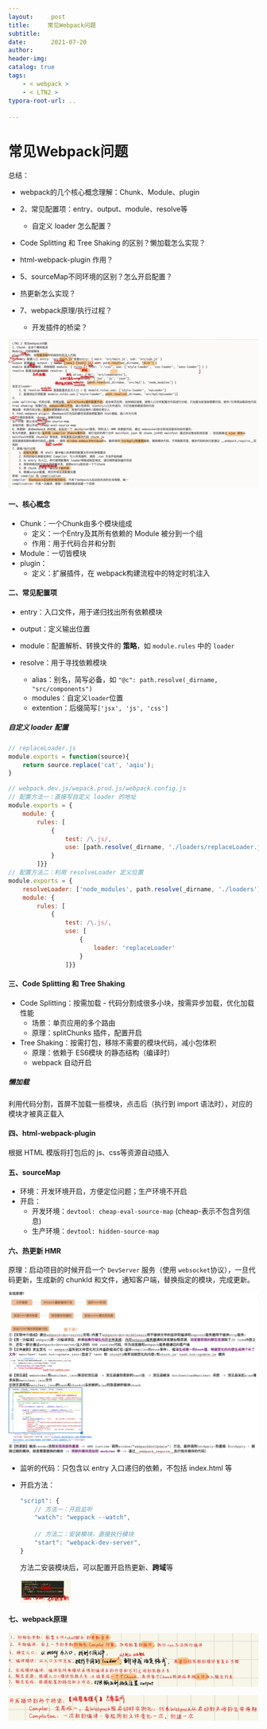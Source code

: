 ```yaml
---
layout:     post
title:     常见Webpack问题
subtitle:  
date:       2021-07-20
author:     
header-img: 
catalog: true
tags:
    - < webpack >
    - < LTN2 >
typora-root-url: ..

---
```


# 常见Webpack问题

总结：

- webpack的几个核心概念理解：Chunk、Module、plugin

- 2、常见配置项：entry、output、module、resolve等

    - 自定义 loader 怎么配置？

- Code Splitting 和 Tree Shaking 的区别？懒加载怎么实现？

- html-webpack-plugin 作用？

- 5、sourceMap不同环境的区别？怎么开启配置？

- 热更新怎么实现？

- 7、webpack原理/执行过程？

    - 开发插件的桥梁？


![image-20241203105221763](/../img/assets_2023/CNAME.png)



#### 一、核心概念

- Chunk：一个Chunk由多个模块组成
    - 定义：一个Entry及其所有依赖的 Module 被分到一个组
    - 作用：用于代码合并和分割
- Module：一切皆模块
- plugin：
    - 定义：扩展插件，在 webpack构建流程中的特定时机注入



#### 二、常见配置项

- entry：入口文件，用于递归找出所有依赖模块
- output：定义输出位置
- module：配置解析、转换文件的 **策略**，如 `module.rules` 中的 `loader` 

- resolve：用于寻找依赖模块
    - alias：别名，简写必备，如 `"@c": path.resolve(_dirname, "src/components")`
    - modules：自定义`loader`位置
    - extention：后缀简写`['jsx', 'js', 'css']`

##### 自定义 loader 配置

```js
// replaceLoader.js
module.exports = function(source){
    return source.replace('cat', 'aqiu');
}
```

```js
// webpack.dev.js/wepack.prod.js/webpack.config.js
// 配置方法一：直接写自定义 loader 的地址
module.exports = {
    module: {
        rules: [
            {
                test: /\.js/,
                use: [path.resolve(_dirname, './loaders/replaceLoader.js')]
            }
        ]}}
// 配置方法二：利用 resolveLoader 定义位置
module.exports = {
    resolveLoader: ['node_modules', path.resolve(_dirname, './loaders')], // 引入loader时，逐一在文件夹中查找
    module: {
        rules: [
            {
                test: /\.js/,
                use: [
                    {
                        loader: 'replaceLoader'
                    }
                ]}}
```



#### 三、Code Splitting 和 Tree Shaking

- Code Splitting：按需加载 - 代码分割成很多小块，按需异步加载，优化加载性能
    - 场景：单页应用的多个路由
    - 原理：splitChunks 插件，配置开启
- Tree Shaking：按需打包，移除不需要的模块代码，减小包体积
    - 原理：依赖于 ES6模块 的静态结构（编译时）
    - webpack 自动开启

##### 懒加载

利用代码分割，首屏不加载一些模块，点击后（执行到 import 语法时），对应的模块才被真正载入



#### 四、html-webpack-plugin

根据 HTML 模版将打包后的 js、css等资源自动插入



#### 五、sourceMap

- 环境：开发环境开启，方便定位问题；生产环境不开启
- 开启：
    - 开发环境：`devtool: cheap-eval-source-map` (cheap-表示不包含列信息)
    - 生产环境：`devtool: hidden-source-map`

#### 六、热更新 HMR

原理：启动项目的时候开启一个 `DevServer` 服务（使用 `websocket`协议），一旦代码更新，生成新的 chunkId 和文件，通知客户端，替换指定的模块，完成更新。

<img src="/../img/assets_2023/image-20241114154429647.png" alt="image-20241114154429647" style="zoom:67%;" />

- 监听的代码：只包含以 entry 入口递归的依赖，不包括 index.html 等

- 开启方法：

    ```js
    "script": {
        // 方法一：开启监听
        "watch": "weppack --watch",
    
        // 方法二：安装模块，直接执行模块
        "start": "webpack-dev-server",
    }
    ```
    
    方法二安装模块后，可以配置开启热更新、**跨域**等
    
    <img src="/../img/assets_2023/image-20241114123328539.png" alt="image-20241114123328539" style="zoom:10%;" />

#### 七、webpack原理

![image-20241114123458290](/../img/assets_2023/image-20241114123458290.png)

![image-20241114123519632](/../img/assets_2023/image-20241114123519632.png)

